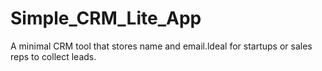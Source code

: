 # Simple_CRM_Lite_App
A minimal CRM tool that stores name and email.ldeal for startups or sales reps to collect leads.
